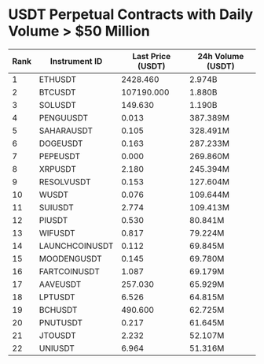 # USDT Perpetual Contracts with Daily Volume > $50 Million

| Rank | Instrument ID | Last Price (USDT) | 24h Volume (USDT) |
|------|---------------|-------------------|-------------------|
| 1 | ETHUSDT | 2428.460 | 2.974B |
| 2 | BTCUSDT | 107190.000 | 1.880B |
| 3 | SOLUSDT | 149.630 | 1.190B |
| 4 | PENGUUSDT | 0.013 | 387.389M |
| 5 | SAHARAUSDT | 0.105 | 328.491M |
| 6 | DOGEUSDT | 0.163 | 287.233M |
| 7 | PEPEUSDT | 0.000 | 269.860M |
| 8 | XRPUSDT | 2.180 | 245.394M |
| 9 | RESOLVUSDT | 0.153 | 127.604M |
| 10 | WUSDT | 0.076 | 109.644M |
| 11 | SUIUSDT | 2.774 | 109.413M |
| 12 | PIUSDT | 0.530 | 80.841M |
| 13 | WIFUSDT | 0.817 | 79.224M |
| 14 | LAUNCHCOINUSDT | 0.112 | 69.845M |
| 15 | MOODENGUSDT | 0.145 | 69.780M |
| 16 | FARTCOINUSDT | 1.087 | 69.179M |
| 17 | AAVEUSDT | 257.030 | 65.929M |
| 18 | LPTUSDT | 6.526 | 64.815M |
| 19 | BCHUSDT | 490.600 | 62.725M |
| 20 | PNUTUSDT | 0.217 | 61.645M |
| 21 | JTOUSDT | 2.232 | 52.107M |
| 22 | UNIUSDT | 6.964 | 51.316M |
